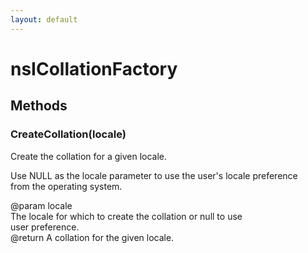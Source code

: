 ```yaml
---
layout: default
---
```


# nsICollationFactory #

## Methods ##

### CreateCollation(locale) ###
  
Create the collation for a given locale.  
  
Use NULL as the locale parameter to use the user's locale preference  
from the operating system.  
  
@param locale  
       The locale for which to create the collation or null to use  
       user preference.  
@return A collation for the given locale.  
  
